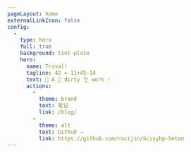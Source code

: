 ```yaml
---
pageLayout: home
externalLinkIcon: false
config:
  -
    type: hero
    full: true
    background: tint-plate
    hero:
      name: Trival!
      tagline: 42 = 11+45-14
      text: 👐 A 🙌 dirty 👌 work ☝️
      actions:
        -
          theme: brand
          text: 笔记
          link: /blog/
        -
          theme: alt
          text: Github →
          link: https://github.com/rucijin/Scisyhp-Seton
---
```

